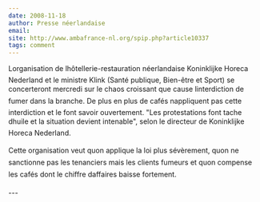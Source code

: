 ```yaml
---
date: 2008-11-18
author: Presse néerlandaise
email: 
site: http://www.ambafrance-nl.org/spip.php?article10337
tags: comment
---
```


<p>
Lorganisation de lhôtellerie-restauration néerlandaise Koninklijke Horeca Nederland et le ministre Klink (Santé publique, Bien-être et Sport) se concerteront mercredi sur le chaos croissant que cause linterdiction de fumer dans la branche. De plus en plus de cafés nappliquent pas cette interdiction et le font savoir ouvertement. "Les protestations font tache dhuile et la situation devient intenable", selon le directeur de Koninklijke Horeca Nederland.
<br/><br/>
Cette organisation veut quon applique la loi plus sévèrement, quon ne sanctionne pas les tenanciers mais les clients fumeurs et quon compense les cafés dont le chiffre daffaires baisse fortement.
</p>
---